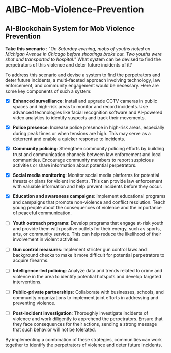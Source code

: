 # AIBC-Mob-Violence-Prevention

## AI-Blockchain System for Mob Violence Prevention

**Take this scenario** : "_On Saturday evening, mobs of youths rioted on Michigan Avenue in Chicago before shootings broke out. Two youths were shot and transported to hospital._" What system can be devised to find the perpetrators of this violence and deter future incidents of it?

To address this scenario and devise a system to find the perpetrators and deter future incidents, a multi-faceted approach involving technology, law enforcement, and community engagement would be necessary. Here are some key components of such a system:

- [X] **Enhanced surveillance**: Install and upgrade CCTV cameras in public spaces and high-risk areas to monitor and record incidents. Use advanced technologies like facial recognition software and AI-powered video analytics to identify suspects and track their movements.

- [X] **Police presence**: Increase police presence in high-risk areas, especially during peak times or when tensions are high. This may serve as a deterrent and enable a quicker response to incidents.

- [X] **Community policing**: Strengthen community policing efforts by building trust and communication channels between law enforcement and local communities. Encourage community members to report suspicious activities or share information about potential perpetrators.

- [X] **Social media monitoring**: Monitor social media platforms for potential threats or plans for violent incidents. This can provide law enforcement with valuable information and help prevent incidents before they occur.

- [X] **Education and awareness campaigns**: Implement educational programs and campaigns that promote non-violence and conflict resolution. Teach young people about the consequences of violence and the importance of peaceful communication.

- [ ] **Youth outreach programs**: Develop programs that engage at-risk youth and provide them with positive outlets for their energy, such as sports, arts, or community service. This can help reduce the likelihood of their involvement in violent activities.

- [ ] **Gun control measures**: Implement stricter gun control laws and background checks to make it more difficult for potential perpetrators to acquire firearms.

- [ ] **Intelligence-led policing**: Analyze data and trends related to crime and violence in the area to identify potential hotspots and develop targeted interventions.

- [ ] **Public-private partnerships**: Collaborate with businesses, schools, and community organizations to implement joint efforts in addressing and preventing violence.

- [ ] **Post-incident investigation**: Thoroughly investigate incidents of violence and work diligently to apprehend the perpetrators. Ensure that they face consequences for their actions, sending a strong message that such behavior will not be tolerated.

By implementing a combination of these strategies, communities can work together to identify the perpetrators of violence and deter future incidents.
